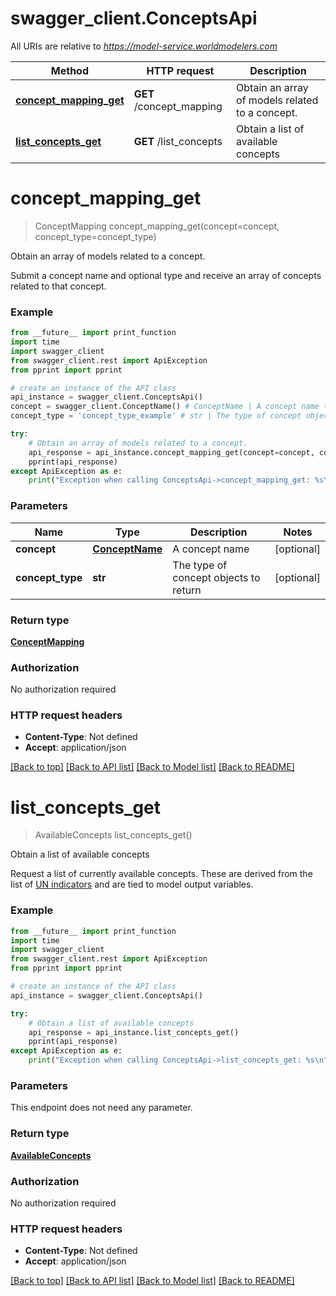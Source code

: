 # swagger_client.ConceptsApi

All URIs are relative to *https://model-service.worldmodelers.com*

Method | HTTP request | Description
------------- | ------------- | -------------
[**concept_mapping_get**](ConceptsApi.md#concept_mapping_get) | **GET** /concept_mapping | Obtain an array of models related to a concept.
[**list_concepts_get**](ConceptsApi.md#list_concepts_get) | **GET** /list_concepts | Obtain a list of available concepts

# **concept_mapping_get**
> ConceptMapping concept_mapping_get(concept=concept, concept_type=concept_type)

Obtain an array of models related to a concept.

Submit a concept name and optional type and receive an array of concepts related to that concept.       

### Example
```python
from __future__ import print_function
import time
import swagger_client
from swagger_client.rest import ApiException
from pprint import pprint

# create an instance of the API class
api_instance = swagger_client.ConceptsApi()
concept = swagger_client.ConceptName() # ConceptName | A concept name (optional)
concept_type = 'concept_type_example' # str | The type of concept objects to return (optional)

try:
    # Obtain an array of models related to a concept.
    api_response = api_instance.concept_mapping_get(concept=concept, concept_type=concept_type)
    pprint(api_response)
except ApiException as e:
    print("Exception when calling ConceptsApi->concept_mapping_get: %s\n" % e)
```

### Parameters

Name | Type | Description  | Notes
------------- | ------------- | ------------- | -------------
 **concept** | [**ConceptName**](.md)| A concept name | [optional] 
 **concept_type** | **str**| The type of concept objects to return | [optional] 

### Return type

[**ConceptMapping**](ConceptMapping.md)

### Authorization

No authorization required

### HTTP request headers

 - **Content-Type**: Not defined
 - **Accept**: application/json

[[Back to top]](#) [[Back to API list]](../README.md#documentation-for-api-endpoints) [[Back to Model list]](../README.md#documentation-for-models) [[Back to README]](../README.md)

# **list_concepts_get**
> AvailableConcepts list_concepts_get()

Obtain a list of available concepts

Request a list of currently available concepts. These are derived from the list of  [UN indicators](https://github.com/WorldModelers/Ontologies/blob/master/performer_ontologies/un_to_indicators.tsv) and are tied to model output variables. 

### Example
```python
from __future__ import print_function
import time
import swagger_client
from swagger_client.rest import ApiException
from pprint import pprint

# create an instance of the API class
api_instance = swagger_client.ConceptsApi()

try:
    # Obtain a list of available concepts
    api_response = api_instance.list_concepts_get()
    pprint(api_response)
except ApiException as e:
    print("Exception when calling ConceptsApi->list_concepts_get: %s\n" % e)
```

### Parameters
This endpoint does not need any parameter.

### Return type

[**AvailableConcepts**](AvailableConcepts.md)

### Authorization

No authorization required

### HTTP request headers

 - **Content-Type**: Not defined
 - **Accept**: application/json

[[Back to top]](#) [[Back to API list]](../README.md#documentation-for-api-endpoints) [[Back to Model list]](../README.md#documentation-for-models) [[Back to README]](../README.md)

